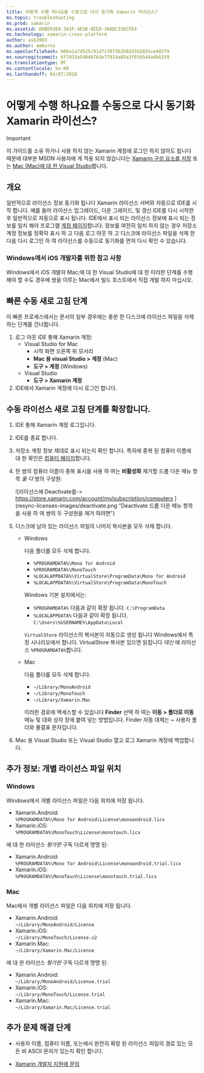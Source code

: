 ```yaml
---
title: 어떻게 수행 하나요를 수동으로 다시 동기화 Xamarin 라이선스?
ms.topic: troubleshooting
ms.prod: xamarin
ms.assetid: D0BD93E9-3A1F-4E5B-8EE8-36ADC33DCFE4
ms.technology: xamarin-cross-platform
author: asb3993
ms.author: amburns
ms.openlocfilehash: b06a1a7d525c91d7c3973b2b02d3d2835ce482f9
ms.sourcegitcommit: 6f7033a598407b3e77914a85a3f650544a4b6339
ms.translationtype: MT
ms.contentlocale: ko-KR
ms.lasthandoff: 04/07/2018
---
```

# <a name="how-do-i-manually-resynchronize-xamarin-licenses"></a>어떻게 수행 하나요를 수동으로 다시 동기화 Xamarin 라이선스?

> [!IMPORTANT]
> 이 가이드를 소유 하거나 사용 하지 않는 Xamarin 계정에 로그인 하지 않아도 됩니다 때문에 대부분 MSDN 사용자에 게 적용 되지 않습니다는 [Xamarin 구성 요소를 저장](https://components.xamarin.com/) 또는 [Mac (Mac)에 대 한 Visual Studio](~/cross-platform/get-started/requirements.md)합니다.




## <a name="overview"></a>개요

일반적으로 라이선스 정보 동기화 됩니다 Xamarin 라이선스 서버와 자동으로 IDE를 시작 합니다. 예를 들어 라이선스 업그레이드, 다운 그레이드, 및 갱신 IDE를 다시 시작한 후 일반적으로 자동으로 표시 됩니다. IDE에서 표시 되는 라이선스 정보에 표시 되는 정보를 일치 해야 프로그램 [계정 페이지](https://store.xamarin.com/account/my/subscription/computers)합니다. 정보를 여전히 일치 하지 않는 경우 저장소 계정 정보를 정확히 표시 하 고 다음 로그 아웃 하 고 디스크에 라이선스 파일을 삭제 한 다음 다시 로그인 하 여 라이선스를 수동으로 동기화를 먼저 다시 확인 수 있습니다.

### <a name="note-for-ios-developers-on-windows"></a>Windows에서 iOS 개발자를 위한 참고 사항

Windows에서 iOS 개발자 Mac;에 대 한 Visual Studio에 대 한 이러한 단계를 수행 해야 할 수도 경우에 쌍을 이루는 Mac에서 빌드 호스트에서 직접 개발 하지 마십시오.

## <a name="quick-manual-refresh-steps"></a>빠른 수동 새로 고침 단계

이 빠른 프로세스에서는 문서의 일부 경우에는 충분 한 디스크에 라이선스 파일을 삭제 하는 단계를 건너뜁니다. 

1.  로그 아웃 IDE 통해 Xamarin 계정:
    -   Visual Studio for Mac
        -   시작 화면 오른쪽 위 모서리
        -   **Mac 용 visual Studio > 계정** (Mac)
        -   **도구 > 계정** (Windows)
    -   Visual Studio
        -   **도구 > Xamarin 계정**
2.  IDE에서 Xamarin 계정에 다시 로그인 합니다.

## <a name="extended-manual-license-refresh-steps"></a>수동 라이선스 새로 고침 단계를 확장합니다.

1.  IDE 통해 Xamarin 계정 로그입니다. 
2.  IDE를 종료 합니다.
3.  저장소 계정 정보 제대로 표시 되는지 확인 합니다. 특히에 중복 된 컴퓨터 이름에 대 한 확인은 [컴퓨터 페이지](https://store.xamarin.com/account/my/subscription/computers)합니다.

4.  한 쌍의 컴퓨터 이름이 중복 표시를 사용 하 여는 **비활성화** 제거할 드롭 다운 메뉴 항목 _둘 다_ 쌍의 구성원:
    
    ![라이선스에 Deactivate를-> https://store.xamarin.com/account/my/subscription/computers ] (resync-licenses-images/deactivate.png "Deactivate 드롭 다운 메뉴 항목을 사용 하 여 쌍의 두 구성원을 제거 하려면")

5.  디스크에 남아 있는 라이선스 파일의 나머지 복사본을 모두 삭제 합니다.
    -   Windows

        다음 폴더를 모두 삭제 합니다.
        -   `%PROGRAMDATA%\Mono for Android`
        -   `%PROGRAMDATA%\MonoTouch`
        -   `%LOCALAPPDATA%\VirtualStore\ProgramData\Mono for Android`
        -   `%LOCALAPPDATA%\VirtualStore\ProgramData\MonoTouch`

        Windows 기본 설치에서는:
        -   `%PROGRAMDATA%` 다음과 같이 확장 됩니다. `C:\ProgramData`
        -   `%LOCALAPPDATA%` 다음과 같이 확장 됩니다. `C:\Users\%USERNAME%\AppData\Local`

        `VirtualStore` 라이선스의 복사본이 자동으로 생성 됩니다 Windows에서 특정 시나리오에서 합니다. VirtualStore 복사본 있으면 읽힙니다 _대신_ 에 라이선스 `%PROGRAMDATA%`합니다.

    -   Mac

        다음 폴더를 모두 삭제 합니다.

        -   `~/Library/MonoAndroid`
        -   `~/Library/MonoTouch`
        -   `~/Library/Xamarin.Mac`

        이러한 경로에 액세스할 수 있습니다 **Finder** 선택 하 여는 **이동 > 폴더로 이동** 메뉴 및 대화 상자 창에 붙여 넣는 방법입니다. Finder 자동 대체는 ~ 사용자 폴더와 물결표 문자입니다.

6.  Mac 용 Visual Studio 또는 Visual Studio 열고 로그 Xamarin 계정에 백업합니다.

## <a name="supplementary-information-individual-license-file-locations"></a>추가 정보: 개별 라이선스 파일 위치

### <a name="windows"></a>Windows

Windows에서 개별 라이선스 파일은 다음 위치에 저장 됩니다.

-   Xamarin.Android:  
     `%PROGRAMDATA%\Mono for Android\License\monoandroid.licx`
-   Xamarin.iOS:  
     `%PROGRAMDATA%\MonoTouch\License\monotouch.licx`

에 대 한 라이선스 *평가판* 구독 다르게 명명 된:

-   Xamarin.Android:  
     `%PROGRAMDATA%\Mono for Android\License\monoandroid.trial.licx`
-   Xamarin.iOS:  
     `%PROGRAMDATA%\MonoTouch\License\monotouch.trial.licx`

### <a name="mac"></a>Mac

Mac에서 개별 라이선스 파일은 다음 위치에 저장 됩니다.

-   Xamarin.Android:  
     `~/Library/MonoAndroid/License`
-   Xamarin.iOS:  
     `~/Library/MonoTouch/License.v2`
-   Xamarin.Mac:  
     `~/Library/Xamarin.Mac/License`

에 대 한 라이선스 *평가판* 구독 다르게 명명 된:

-   Xamarin.Android:  
     `~/Library/MonoAndroid/License.trial`
-   Xamarin.iOS:  
     `~/Library/MonoTouch/License.trial`
-   Xamarin.Mac:  
     `~/Library/Xamarin.Mac/License.trial`

## <a name="additional-troubleshooting-steps"></a>추가 문제 해결 단계

-   사용자 이름, 컴퓨터 이름, 또는에서 완전히 확장 된 라이선스 파일의 경로 있는 모든 비 ASCII 문자가 있는지 확인 합니다.

-   [Xamarin 개발자 지원에 문의](http://xamarin.com/support)
